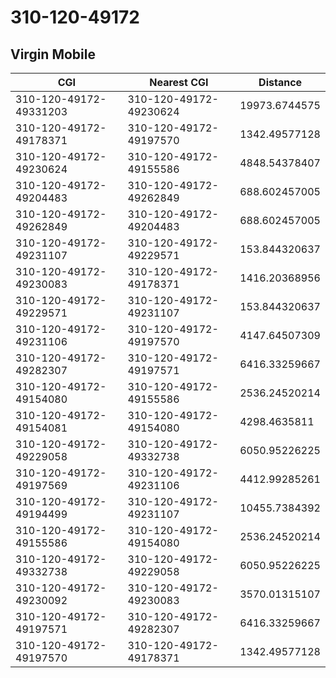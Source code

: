 # 310-120-49172
## Virgin Mobile


| CGI | Nearest CGI | Distance |
|-----|-------------|----------|
| 310-120-49172-49331203 | 310-120-49172-49230624 | 19973.6744575 |
| 310-120-49172-49178371 | 310-120-49172-49197570 | 1342.49577128 |
| 310-120-49172-49230624 | 310-120-49172-49155586 | 4848.54378407 |
| 310-120-49172-49204483 | 310-120-49172-49262849 | 688.602457005 |
| 310-120-49172-49262849 | 310-120-49172-49204483 | 688.602457005 |
| 310-120-49172-49231107 | 310-120-49172-49229571 | 153.844320637 |
| 310-120-49172-49230083 | 310-120-49172-49178371 | 1416.20368956 |
| 310-120-49172-49229571 | 310-120-49172-49231107 | 153.844320637 |
| 310-120-49172-49231106 | 310-120-49172-49197570 | 4147.64507309 |
| 310-120-49172-49282307 | 310-120-49172-49197571 | 6416.33259667 |
| 310-120-49172-49154080 | 310-120-49172-49155586 | 2536.24520214 |
| 310-120-49172-49154081 | 310-120-49172-49154080 | 4298.4635811 |
| 310-120-49172-49229058 | 310-120-49172-49332738 | 6050.95226225 |
| 310-120-49172-49197569 | 310-120-49172-49231106 | 4412.99285261 |
| 310-120-49172-49194499 | 310-120-49172-49231107 | 10455.7384392 |
| 310-120-49172-49155586 | 310-120-49172-49154080 | 2536.24520214 |
| 310-120-49172-49332738 | 310-120-49172-49229058 | 6050.95226225 |
| 310-120-49172-49230092 | 310-120-49172-49230083 | 3570.01315107 |
| 310-120-49172-49197571 | 310-120-49172-49282307 | 6416.33259667 |
| 310-120-49172-49197570 | 310-120-49172-49178371 | 1342.49577128 |
